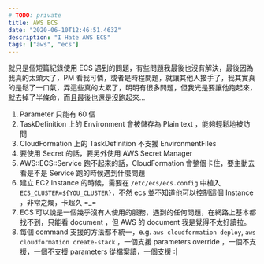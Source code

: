 ```yaml
---
# TODO: private
title: AWS ECS
date: "2020-06-10T12:46:51.463Z"
description: "I Hate AWS ECS"
tags: ["aws", "ecs"]
---
```


就只是個短篇紀錄使用 ECS 遇到的問題，有些問題我最後也沒有解決，最後因為我真的太頭大了，PM 看我可憐，或者是時程問題，就讓其他人接手了，我其實真的是鬆了一口氣，弄這些真的太累了，明明有很多問題，但我光是要讓他跑起來，就去掉了半條命，而且最後也還是沒跑起來...

1. Parameter 只能有 60 個
2. TaskDefinition 上的 Environment 會被儲存為 Plain text ，能夠輕鬆地被訪問
3. CloudFormation 上的 TaskDefinition 不支援 EnvironmentFiles
4. 要使用 Secret 的話，要另外使用 AWS Secret Manager
5. AWS::ECS::Service 跑不起來的話，CloudFormation 會整個卡住，要主動去看是不是 Service 跑的時候遇到什麼問題
6. 建立 EC2 Instance 的時候，需要在 `/etc/ecs/ecs.config` 中植入 `ECS_CLUSTER=${YOU_CLUSTER}`，不然 ecs 並不知道他可以控制這個 Instance ，非常之爛，卡超久 =\_=
7. ECS 可以說是一個幾乎沒有人使用的服務，遇到的任何問題，在網路上基本都找不到，只能看 document ，但 AWS 的 document 我是覺得不太好讀拉。
8. 每個 command 支援的方法都不統一，e.g. `aws cloudformation deploy`, `aws cloudformation create-stack` ，一個支援 parameters override ，一個不支援，一個不支援 parameters 從檔案讀，一個支援 :|
